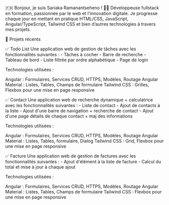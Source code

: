 🇫🇷 Bonjour, je suis Sariaka Ramanantseheno ! 👩‍💻
Développeuse fullstack en formation, passionnée par le web et l'innovation digitale.
Je progresse chaque jour en mettant en pratique HTML/CSS, JavaScript, Angular/TypeScript, Tailwind CSS et bien d’autres technologies à travers mes projets.

🚀 Projets récents

  ✅ Todo List
  Une application web de gestion de tâches avec les fonctionnalités suivantes :
    - Tâches à cocher
    - Barre de recherche
    - Tableau de bord
    - Liste filtrée par ordre alphabétique
    - Page de login

  Technologies utilisées :

  Angular : Formulaires, Services CRUD, HTTPS, Modèles, Routage
  Angular Material : Listes, Tables, Champs de formulaire
  Tailwind CSS : Grilles, Flexbox pour une mise en page responsive


  ✅ Contact 
  Une application web de recherche dynamique + calculatrice avec les fonctionnalités suivantes :
    - Liste de contact 
    - Ajout de contacts à la liste 
    - Ajout d'une barre de navigation + recherche de contact
    - Ajout d'une page détails de chaque contact + maj des informations

  Technologies utilisées :

  Angular : Formulaires, Services CRUD, HTTPS, Modèles, Routage
  Angular Material : Listes, Tables, formulaire, Dialog 
  Tailwind CSS : Grid, Flexbox pour une mise en page responsive



  ✅ Facture
  Une application web de gestion de factures avec les fonctionnalités suivantes :
    - Ajout d'élément à la liste de facture
    - Calcul du total et mise à jour à chaque ajout

  Technologies utilisées :

  Angular : Formulaires, Services CRUD, HTTPS, Modèles, Routage
  Angular Material : Listes, Tables, Champs de formulaire
  Tailwind CSS : Flexbox pour une mise en page responsive
